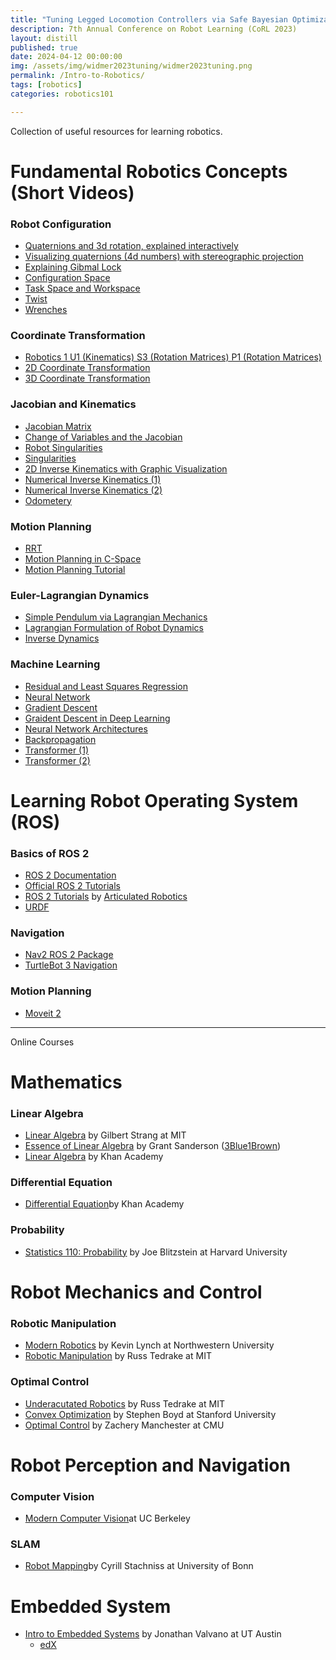 ```yaml
---
title: "Tuning Legged Locomotion Controllers via Safe Bayesian Optimization"
description: 7th Annual Conference on Robot Learning (CoRL 2023)
layout: distill
published: true
date: 2024-04-12 00:00:00
img: /assets/img/widmer2023tuning/widmer2023tuning.png
permalink: /Intro-to-Robotics/
tags: [robotics]
categories: robotics101

---
```


Collection of useful resources for learning robotics. 


# Fundamental Robotics Concepts (Short Videos)
### Robot Configuration
- [Quaternions and 3d rotation, explained interactively](https://www.youtube.com/watch?v=zjMuIxRvygQ&t=33s)
- [Visualizing quaternions (4d numbers) with stereographic projection](https://www.youtube.com/watch?v=d4EgbgTm0Bg&t=469s)
- [Explaining Gibmal Lock](https://www.youtube.com/watch?v=zc8b2Jo7mno)
- [Configuration Space](https://www.youtube.com/watch?v=FyLNR3edOds&list=PLggLP4f-rq02vX0OQQ5vrCxbJrzamYDfx&index=6)
- [Task Space and Workspace](https://www.youtube.com/watch?v=hTuW51CpUg4&list=PLggLP4f-rq02vX0OQQ5vrCxbJrzamYDfx&index=9)
- [Twist](https://www.youtube.com/watch?v=mvGZtO_ruj0&list=PLggLP4f-rq02vX0OQQ5vrCxbJrzamYDfx&index=17)
- [Wrenches](https://www.youtube.com/watch?v=0wsYPJPGtKE&list=PLggLP4f-rq02vX0OQQ5vrCxbJrzamYDfx&index=20)
### Coordinate Transformation
- [Robotics 1 U1 (Kinematics) S3 (Rotation Matrices) P1 (Rotation Matrices)](https://www.youtube.com/watch?v=lVjFhNv2N8o)
- [2D Coordinate Transformation](https://www.youtube.com/watch?v=H_94DTWd8ck)
- [3D Coordinate Transformation](https://www.youtube.com/watch?v=rHLEWRxRGiM)
### Jacobian and Kinematics
- [Jacobian Matrix](https://www.youtube.com/watch?v=bohL918kXQk)
- [Change of Variables and the Jacobian](https://www.youtube.com/watch?v=hhFzJvaY__U&t=510s)
- [Robot Singularities](https://www.youtube.com/watch?v=vCEWORZbD3Y&t=55s)
- [Singularities](https://www.youtube.com/watch?v=vjJgTvnQpBs&t=93s)
- [2D Inverse Kinematics with Graphic Visualization](https://www.youtube.com/watch?v=wgpgNLEEpeY)
- [Numerical Inverse Kinematics (1)](https://www.youtube.com/watch?v=VhUA0jf7tI8)
- [Numerical Inverse Kinematics (2)](https://www.youtube.com/watch?v=24cXvgQl-nk)
- [Odometery](https://www.youtube.com/watch?v=eQ9E0Zvp9jw&t=198s )
### Motion Planning
- [RRT](https://www.youtube.com/watch?v=Ob3BIJkQJEw)
- [Motion Planning in C-Space](https://www.youtube.com/watch?v=s2qrMwqm4D0&list=PLggLP4f-rq02vX0OQQ5vrCxbJrzamYDfx&index=51)
- [Motion Planning Tutorial](https://msl.cs.illinois.edu/~lavalle/papers/Lav11b.pdf)
### Euler-Lagrangian Dynamics
- [Simple Pendulum via Lagrangian Mechanics](http://www.aoengr.com/Dynamics/LagrangianMechanicsPendulum.pdf)
- [Lagrangian Formulation of Robot Dynamics](https://www.youtube.com/watch?v=1U6y_68CjeY)
- [Inverse Dynamics](https://www.youtube.com/watch?v=ZASVKAlegfQ)
### Machine Learning
- [Residual and Least Squares Regression](https://www.youtube.com/watch?v=yMgFHbjbAW8)
- [Neural Network](https://www.youtube.com/watch?v=aircAruvnKk&list=PLZHQObOWTQDNU6R1_67000Dx_ZCJB-3pi) 
- [Gradient Descent](https://www.youtube.com/watch?v=EKbFIWANwHw)
- [Graident Descent in Deep Learning](https://www.youtube.com/watch?v=IHZwWFHWa-w&list=PLZHQObOWTQDNU6R1_67000Dx_ZCJB-3pi&index=2)
- [Neural Network Architectures](https://www.youtube.com/watch?v=oJNHXPs0XDk)
- [Backpropagation](https://www.youtube.com/watch?v=Ilg3gGewQ5U&list=PLZHQObOWTQDNU6R1_67000Dx_ZCJB-3pi&index=3)
- [Transformer (1)](https://www.youtube.com/watch?v=wjZofJX0v4M&list=PLZHQObOWTQDNU6R1_67000Dx_ZCJB-3pi&index=5)
- [Transformer (2)](https://www.youtube.com/watch?v=eMlx5fFNoYc&list=PLZHQObOWTQDNU6R1_67000Dx_ZCJB-3pi&index=6)


# Learning Robot Operating System (ROS)

### Basics of ROS 2
- [ROS 2 Documentation](https://docs.ros.org/en/iron/index.html)
- [Official ROS 2 Tutorials](https://docs.ros.org/en/iron/Tutorials.html)
- [ROS 2 Tutorials](https://articulatedrobotics.xyz/page4/) by [Articulated Robotics](https://www.youtube.com/@ArticulatedRobotics)
- [URDF](https://industrial-training-master.readthedocs.io/en/melodic/_source/session3/Intro-to-URDF.html)

### Navigation
- [Nav2 ROS 2 Package](https://navigation.ros.org/)
- [TurtleBot 3 Navigation](https://emanual.robotis.com/docs/en/platform/turtlebot3/navigation/)

### Motion Planning
- [Moveit 2](https://moveit.picknik.ai/main/index.html)


-----


Online Courses

#  Mathematics

### Linear Algebra
- [Linear Algebra](https://ocw.mit.edu/courses/18-06-linear-algebra-spring-2010/) by Gilbert Strang at MIT
- [Essence of Linear Algebra](https://www.3blue1brown.com/topics/linear-algebra) by Grant Sanderson ([3Blue1Brown](https://www.youtube.com/@3blue1brown))
- [Linear Algebra](https://www.khanacademy.org/math/linear-algebra) by Khan Academy
### Differential Equation
- [Differential Equation](https://www.khanacademy.org/math/differential-equations)by Khan Academy

### Probability
- [Statistics 110: Probability](https://www.youtube.com/playlist?list=PL2SOU6wwxB0uwwH80KTQ6ht66KWxbzTIo) by Joe Blitzstein at Harvard University


# Robot Mechanics and Control

### Robotic Manipulation
-  [Modern Robotics](https://modernrobotics.northwestern.edu/nu-gm-book-resource/foundations-of-robot-motion/) by Kevin Lynch at Northwestern University
-  [Robotic Manipulation](https://manipulation.csail.mit.edu/index.html) by Russ Tedrake at MIT

### Optimal Control
- [Underacutated Robotics](https://underactuated.mit.edu/index.html) by Russ Tedrake at MIT
- [Convex Optimization](https://web.stanford.edu/class/ee364a/) by Stephen Boyd at Stanford University
- [Optimal Control](https://www.youtube.com/watch?v=Kj88Nory8ec&list=PLZnJoM76RM6Jv4f7E7RnzW4rijTUTPI4u) by Zachery Manchester at CMU

# Robot Perception and Navigation

### Computer Vision
- [Modern Computer Vision](https://www.youtube.com/playlist?list=PLzWRmD0Vi2KVsrCqA4VnztE4t71KnTnP5)at UC Berkeley
### SLAM
- [Robot Mapping](https://www.youtube.com/watch?v=U6vr3iNrwRA&list=PLgnQpQtFTOGQrZ4O5QzbIHgl3b1JHimN_&index=1)by Cyrill Stachniss at University of Bonn

# Embedded System
- [Intro to Embedded Systems](https://users.ece.utexas.edu/~valvano/Volume1/) by Jonathan Valvano at UT Austin
	- [edX](https://www.edx.org/learn/embedded-systems/the-university-of-texas-at-austin-embedded-systems-shape-the-world-microcontroller-input-output)
